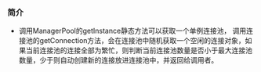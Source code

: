 ### 简介

+ 调用ManagerPool的getInstance静态方法可以获取一个单例连接池， 调用连接池的getConnection方法，会在连接池中随机获取一个空闲的连接对象，如果当前连接池的连接全部为繁忙，则判断当前连接池数量是否小于最大连接池数量，少于则自动创建新的连接放进连接池中，并返回给调用者。